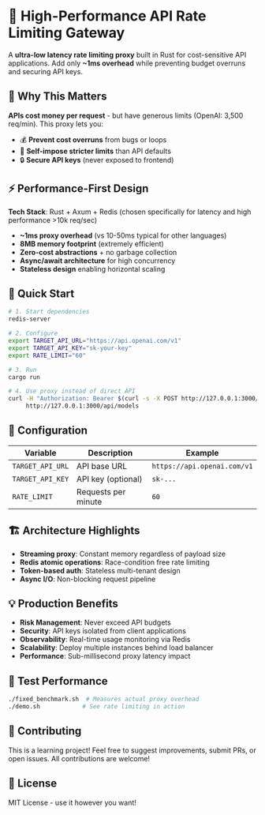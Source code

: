 # 🚦 High-Performance API Rate Limiting Gateway

A **ultra-low latency rate limiting proxy** built in Rust for cost-sensitive API applications. Add only **~1ms overhead** while preventing budget overruns and securing API keys.

## 🎯 Why This Matters

**APIs cost money per request** - but have generous limits (OpenAI: 3,500 req/min). This proxy lets you:
- 💰 **Prevent cost overruns** from bugs or loops  
- 🎯 **Self-impose stricter limits** than API defaults
- 🔒 **Secure API keys** (never exposed to frontend)

## ⚡ Performance-First Design

**Tech Stack**: Rust + Axum + Redis (chosen specifically for latency and high performance >10k req/sec)

- **~1ms proxy overhead** (vs 10-50ms typical for other languages)
- **8MB memory footprint** (extremely efficient)
- **Zero-cost abstractions** + no garbage collection
- **Async/await architecture** for high concurrency
- **Stateless design** enabling horizontal scaling


## 🚀 Quick Start

```bash
# 1. Start dependencies
redis-server

# 2. Configure
export TARGET_API_URL="https://api.openai.com/v1"
export TARGET_API_KEY="sk-your-key"
export RATE_LIMIT="60"

# 3. Run
cargo run

# 4. Use proxy instead of direct API
curl -H "Authorization: Bearer $(curl -s -X POST http://127.0.0.1:3000/register | jq -r .token)" \
     http://127.0.0.1:3000/api/models
```

## 🔧 Configuration

| Variable | Description | Example |
|----------|-------------|---------|
| `TARGET_API_URL` | API base URL | `https://api.openai.com/v1` |
| `TARGET_API_KEY` | API key (optional) | `sk-...` |
| `RATE_LIMIT` | Requests per minute | `60` |

## 🏗️ Architecture Highlights

- **Streaming proxy**: Constant memory regardless of payload size
- **Redis atomic operations**: Race-condition free rate limiting  
- **Token-based auth**: Stateless multi-tenant design
- **Async I/O**: Non-blocking request pipeline

## 💡 Production Benefits

- **Risk Management**: Never exceed API budgets
- **Security**: API keys isolated from client applications  
- **Observability**: Real-time usage monitoring via Redis
- **Scalability**: Deploy multiple instances behind load balancer
- **Performance**: Sub-millisecond proxy latency impact

## 🧪 Test Performance

```bash
./fixed_benchmark.sh  # Measures actual proxy overhead
./demo.sh            # See rate limiting in action
```

## 🤝 Contributing

This is a learning project! Feel free to suggest improvements, submit PRs, or open issues. All contributions are welcome!

## 📄 License

MIT License - use it however you want!
